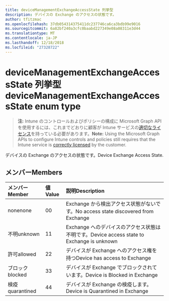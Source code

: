 ```yaml
---
title: deviceManagementExchangeAccessState 列挙型
description: デバイスの Exchange のアクセスの状態です。
author: tfitzmac
ms.openlocfilehash: 37db054314375411dc237746ca6ca3bdb99e9016
ms.sourcegitcommit: 6a82bf240a3cfc0baabd227349e08a08311e3d44
ms.translationtype: MT
ms.contentlocale: ja-JP
ms.lasthandoff: 12/18/2018
ms.locfileid: "27328722"
---
```

# <a name="devicemanagementexchangeaccessstate-enum-type"></a><span data-ttu-id="f7063-103">deviceManagementExchangeAccessState 列挙型</span><span class="sxs-lookup"><span data-stu-id="f7063-103">deviceManagementExchangeAccessState enum type</span></span>

> <span data-ttu-id="f7063-104">**注:** Intune のコントロールおよびポリシーの構成に Microsoft Graph API を使用するには、これまでどおりに顧客が Intune サービスの[適切なライセンス](https://go.microsoft.com/fwlink/?linkid=839381)を持っている必要があります。</span><span class="sxs-lookup"><span data-stu-id="f7063-104">**Note:** Using the Microsoft Graph APIs to configure Intune controls and policies still requires that the Intune service is [correctly licensed](https://go.microsoft.com/fwlink/?linkid=839381) by the customer.</span></span>

<span data-ttu-id="f7063-105">デバイスの Exchange のアクセスの状態です。</span><span class="sxs-lookup"><span data-stu-id="f7063-105">Device Exchange Access State.</span></span>
## <a name="members"></a><span data-ttu-id="f7063-106">メンバー</span><span class="sxs-lookup"><span data-stu-id="f7063-106">Members</span></span>
|<span data-ttu-id="f7063-107">メンバー</span><span class="sxs-lookup"><span data-stu-id="f7063-107">Member</span></span>|<span data-ttu-id="f7063-108">値</span><span class="sxs-lookup"><span data-stu-id="f7063-108">Value</span></span>|<span data-ttu-id="f7063-109">説明</span><span class="sxs-lookup"><span data-stu-id="f7063-109">Description</span></span>|
|:---|:---|:---|
|<span data-ttu-id="f7063-110">none</span><span class="sxs-lookup"><span data-stu-id="f7063-110">none</span></span>|<span data-ttu-id="f7063-111">0</span><span class="sxs-lookup"><span data-stu-id="f7063-111">0</span></span>|<span data-ttu-id="f7063-112">Exchange から検出アクセス状態がないです。</span><span class="sxs-lookup"><span data-stu-id="f7063-112">No access state discovered from Exchange</span></span>|
|<span data-ttu-id="f7063-113">不明</span><span class="sxs-lookup"><span data-stu-id="f7063-113">unknown</span></span>|<span data-ttu-id="f7063-114">1</span><span class="sxs-lookup"><span data-stu-id="f7063-114">1</span></span>|<span data-ttu-id="f7063-115">Exchange へのデバイスのアクセス状態は不明です。</span><span class="sxs-lookup"><span data-stu-id="f7063-115">Device access state to Exchange is unknown</span></span>|
|<span data-ttu-id="f7063-116">許可</span><span class="sxs-lookup"><span data-stu-id="f7063-116">allowed</span></span>|<span data-ttu-id="f7063-117">2</span><span class="sxs-lookup"><span data-stu-id="f7063-117">2</span></span>|<span data-ttu-id="f7063-118">デバイスが Exchange へのアクセス権を持つ</span><span class="sxs-lookup"><span data-stu-id="f7063-118">Device has access to Exchange</span></span>|
|<span data-ttu-id="f7063-119">ブロック</span><span class="sxs-lookup"><span data-stu-id="f7063-119">blocked</span></span>|<span data-ttu-id="f7063-120">3</span><span class="sxs-lookup"><span data-stu-id="f7063-120">3</span></span>|<span data-ttu-id="f7063-121">デバイスが Exchange でブロックされています。</span><span class="sxs-lookup"><span data-stu-id="f7063-121">Device is Blocked in Exchange</span></span>|
|<span data-ttu-id="f7063-122">検疫</span><span class="sxs-lookup"><span data-stu-id="f7063-122">quarantined</span></span>|<span data-ttu-id="f7063-123">4</span><span class="sxs-lookup"><span data-stu-id="f7063-123">4</span></span>|<span data-ttu-id="f7063-124">デバイスが Exchange の検疫します。</span><span class="sxs-lookup"><span data-stu-id="f7063-124">Device is Quarantined in Exchange</span></span>|



